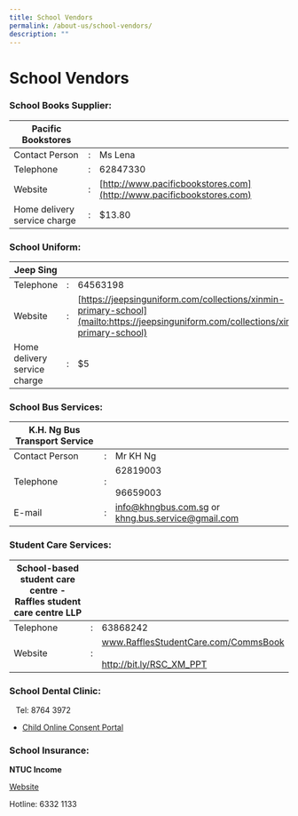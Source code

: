 ```yaml
---
title: School Vendors
permalink: /about-us/school-vendors/
description: ""
---
```

# **School Vendors**

### School Books Supplier:


| Pacific Bookstores 	| 	|  	|
|---	|:---:	|---	|
| Contact Person 	| : 	| Ms Lena 	|
| Telephone 	| : 	| 62847330 	|
| Website 	| : 	| [http://www.pacificbookstores.com](http://www.pacificbookstores.com) 	|
| Home delivery service charge 	| : 	| $13.80 	|




### School Uniform:

| Jeep Sing 	|  	|  	|
|---	|---	|---	|
| Telephone 	| : 	| 64563198 	|
| Website 	| : 	| [https://jeepsinguniform.com/collections/xinmin-primary-school](mailto:https://jeepsinguniform.com/collections/xinmin-primary-school) 	|
| Home delivery service charge 	| : 	| $5 	|


### School Bus Services:

| K.H. Ng Bus Transport Service 	|  	|  	|
|---	|---	|---	|
| Contact Person 	| : 	| Mr KH Ng 	|
| Telephone 	| : 	| 62819003<br><br>96659003 	|
| E-mail 	| : 	| [info@khngbus.com.sg](mailto:info@khngbus.com.sg) or [khng.bus.service@gmail.com](mailto:khng.bus.service@gmail.com) 	|


### Student Care Services:

| School-based student care centre - Raffles student care centre LLP 	|  	|  	|
|---	|---	|---	|
| Telephone 	| : 	| 63868242 	|
| Website 	| : 	| www.RafflesStudentCare.com/CommsBook<br><br>http://bit.ly/RSC_XM_PPT 	|


### School Dental Clinic:

   Tel: 8764 3972

*   [Child Online Consent Portal](http://childconsent.hpb.gov.sg/)

### School Insurance:

**NTUC Income**

[Website](https://studentgpa.incomegroupins.com.sg/)

Hotline: 6332 1133